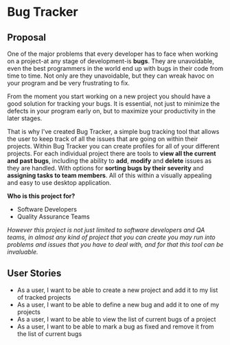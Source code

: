 # Bug Tracker

## Proposal

One of the major problems that every developer has to face when working on a project-at any stage of development-is
**bugs**. They are unavoidable, even the best programmers in the world end up with bugs in their code from time to time.
Not only are they unavoidable, but they can wreak havoc on your program and be very frustrating to fix.
 
From the moment you start working on a new project you should have a good solution for tracking your bugs. It is
essential, not just to minimize the defects in your program early on, but to maximize your productivity in the later 
stages. 
 
That is why I've created Bug Tracker, a simple bug tracking tool that allows the user to keep track of all the issues 
that are going on within their projects. Within Bug Tracker you can create profiles for all of your different projects. 
For each individual project there are tools to **view all the current and past bugs**, including the ability to **add**, 
**modify** and **delete** issues as they are handled. With options for **sorting bugs by their severity** and 
**assigning tasks to team members**. All of this within a visually appealing and easy to use desktop application. 

**Who is this project for?**
- Software Developers
- Quality Assurance Teams

*However this project is not just limited to software developers and QA teams, in almost any kind of project that you
can create you may run into problems and issues that you have to deal with, and for that this tool can be invaluable.*

## User Stories

- As a user, I want to be able to create a new project and add it to my list of tracked projects
- As a user, I want to be able to define a new bug and add it to one of my projects
- As a user, I want to be able to view the list of current bugs of a project
- As a user, I want to be able to mark a bug as fixed and remove it from the list of current bugs